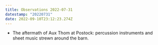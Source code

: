 ```yaml
---
title: Observations 2022-07-31
datestamp: "20220731"
date: 2022-09-10T23:12:23.274Z
---
```

- The aftermath of Aux Thom at Postock: percussion instruments and sheet music strewn around the barn.
